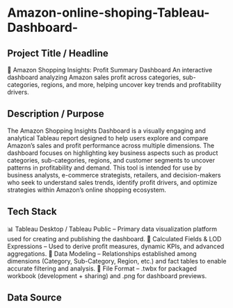 # Amazon-online-shoping-Tableau-Dashboard-

## Project Title / Headline
🛒 Amazon Shopping Insights: Profit Summary Dashboard
An interactive dashboard analyzing Amazon sales profit across categories, sub-categories, regions, and more, helping uncover key trends and profitability drivers.

## Description / Purpose
The Amazon Shopping Insights Dashboard is a visually engaging and analytical Tableau report designed to help users explore and compare Amazon’s sales and profit performance across multiple dimensions. The dashboard focuses on highlighting key business aspects such as product categories, sub-categories, regions, and customer segments to uncover patterns in profitability and demand. This tool is intended for use by business analysts, e-commerce strategists, retailers, and decision-makers who seek to understand sales trends, identify profit drivers, and optimize strategies within Amazon’s online shopping ecosystem.

## Tech Stack
📊 Tableau Desktop / Tableau Public – Primary data visualization platform used for creating and publishing the dashboard.
🧮 Calculated Fields & LOD Expressions – Used to derive profit measures, dynamic KPIs, and advanced aggregations.
📝 Data Modeling – Relationships established among dimensions (Category, Sub-Category, Region, etc.) and fact tables to enable accurate filtering and analysis.
📁 File Format – .twbx for packaged workbook (development + sharing) and .png for dashboard previews.

## Data Source
